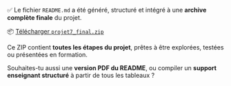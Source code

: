 ✅ Le fichier `README.md` a été généré, structuré et intégré à une **archive complète finale** du projet.

📦 [Télécharger `projet7_final.zip`](sandbox:/mnt/data/projet7_final.zip)

Ce ZIP contient **toutes les étapes du projet**, prêtes à être explorées, testées ou présentées en formation.

Souhaites-tu aussi une **version PDF du README**, ou compiler un **support enseignant structuré** à partir de tous les tableaux ?

